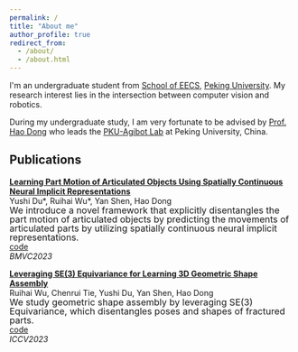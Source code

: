 ```yaml
---
permalink: /
title: "About me"
author_profile: true
redirect_from: 
  - /about/
  - /about.html
---
```


I'm an undergraduate student from [School of EECS](https://eecs.pku.edu.cn/), [Peking University](https://www.pku.edu.cn/). My research interest lies in the intersection between computer vision and robotics.

During my undergraduate study, I am very fortunate to be advised by [Prof. Hao Dong]([https://www.XXX.com/](https://zsdonghao.github.io/)) who leads the [PKU-Agibot Lab](https://zsdonghao.github.io/#lab) at Peking University, China.

Publications
------
[**Learning Part Motion of Articulated Objects Using Spatially Continuous Neural Implicit Representations**](https://yushi-du.github.io/PartMotion/)<br>
Yushi Du\*, Ruihai Wu\*, Yan Shen, Hao Dong<font style="margin: 0; padding: 0; line-height: 1;" size=3><br>We introduce a novel framework that explicitly disentangles the part motion of articulated objects by predicting the movements of articulated parts by utilizing spatially continuous neural implicit representations.<br></font>
[code](https://github.com/Yushi-Du/PartMotion)<br>
_BMVC2023_

[**Leveraging SE(3) Equivariance for Learning 3D Geometric Shape Assembly**](https://arxiv.org/abs/2309.06810)<br>
Ruihai Wu, Chenrui Tie, Yushi Du, Yan Shen, Hao Dong<font style="margin: 0; padding: 0; line-height: 1;" size=3><br>We study geometric shape assembly by leveraging SE(3) Equivariance, which disentangles poses and shapes of fractured parts.<br></font>
[code](https://github.com/crtie/Leveraging-SE-3-Equivariance-for-Learning-3D-Geometric-Shape-Assembly)<br>
_ICCV2023_
